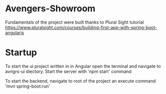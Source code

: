 # Avengers-Showroom

Fundamentals of the project were built thanks to Plural Sight tutorial https://www.pluralsight.com/courses/building-first-app-with-spring-boot-angularjs

# Startup
To start the ui project written in in Angular open the terminal and navigate to avngrs-ui diectory.
Start the server with 'npm start' command

To start the backend, navigate to root of the project an execute command 'mvn spring-boot:run'
